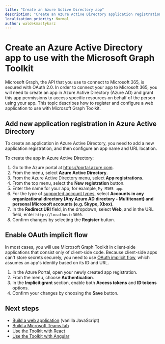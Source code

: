 ```yaml
---
title: "Create an Azure Active Directory app"
description: "Create an Azure Active Directory application registration for communicating with Microsoft 365"
localization_priority: Normal
author: waldekmastykarz
---
```


# Create an Azure Active Directory app to use with the Microsoft Graph Toolkit

Microsoft Graph, the API that you use to connect to Microsoft 365, is secured with OAuth 2.0. In order to connect your app to Microsoft 365, you will need to create an app in Azure Active Directory (Azure AD) and grant this app permissions to access specific resources on behalf of the person using your app. This topic describes how to register and configure a web application to use with Microsoft Graph Toolkit.

## Add new application registration in Azure Active Directory

To create an application in Azure Active Directory, you need to add a new application registration, and then configure an app name and URL location.

To create the app in Azure Active Directory:

1. Go to the Azure portal at https://portal.azure.com.
1. From the menu, select **Azure Active Directory**.
1. From the Azure Active Directory menu, select **App registrations**.
1. From the top menu, select the **New registration** button.
1. Enter the name for your app; for example, `My M365 app`.
1. For the type of [supported account types](/azure/active-directory/develop/single-and-multi-tenant-apps#who-can-sign-in-to-your-app), select **Accounts in any organizational directory (Any Azure AD directory - Multitenant) and personal Microsoft accounts (e.g. Skype, Xbox)**.
1. In the **Redirect URI** field, in the dropdown, select **Web**, and in the URL field, enter `http://localhost:3000`.
1. Confirm changes by selecting the **Register** button.

## Enable OAuth implicit flow

In most cases, you will use Microsoft Graph Toolkit in client-side applications that consist only of client-side code. Because client-side apps can't store secrets securely, you need to use [OAuth implicit flow](/azure/active-directory/develop/v2-oauth2-implicit-grant-flow?WT.mc_id=m365-10340-wmastyka), which assumes an app's identity based on its ID and URL.

1. In the Azure Portal, open your newly created app registration.
1. From the menu, choose **Authentication**.
1. In the **Implicit grant** section, enable both **Access tokens** and **ID tokens** options.
1. Confirm your changes by choosing the **Save** button.

## Next steps

- [Build a web application](./build-a-web-app.md) (vanilla JavaScript)
- [Build a Microsoft Teams tab](./build-a-microsoft-teams-tab.md)
- [Use the Toolkit with React](./use-toolkit-with-react.md)
- [Use the Toolkit with Angular](./use-toolkit-with-angular.md)
